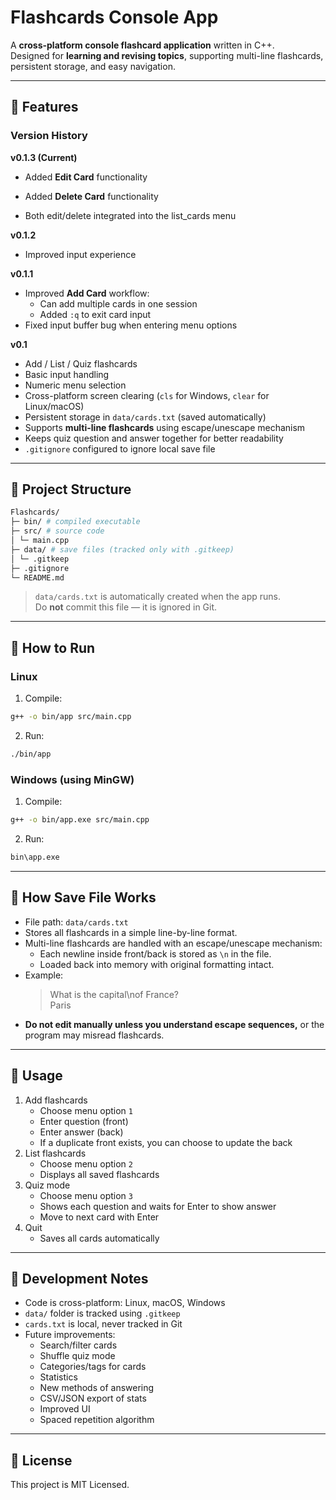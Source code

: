 # Flashcards Console App

A **cross-platform console flashcard application** written in C++.  
Designed for **learning and revising topics**, supporting multi-line flashcards, persistent storage, and easy navigation.

---

## 🔹 Features

### Version History
**v0.1.3 (Current)**
- Added **Edit Card** functionality

- Added **Delete Card** functionality

- Both edit/delete integrated into the list_cards menu

**v0.1.2**
- Improved input experience

**v0.1.1**
- Improved **Add Card** workflow:
    - Can add multiple cards in one session
    - Added `:q` to exit card input
- Fixed input buffer bug when entering menu options

**v0.1**
- Add / List / Quiz flashcards
- Basic input handling
- Numeric menu selection
- Cross-platform screen clearing (`cls` for Windows, `clear` for Linux/macOS)
- Persistent storage in `data/cards.txt` (saved automatically)
- Supports **multi-line flashcards** using escape/unescape mechanism
- Keeps quiz question and answer together for better readability
- `.gitignore` configured to ignore local save file

---

## 🔹 Project Structure

```bash
Flashcards/
├─ bin/ # compiled executable
├─ src/ # source code
│ └─ main.cpp
├─ data/ # save files (tracked only with .gitkeep)
│ └─ .gitkeep
├─ .gitignore
└─ README.md
```

> `data/cards.txt` is automatically created when the app runs.  
> Do **not** commit this file — it is ignored in Git.

---

## 🔹 How to Run

### Linux

1. Compile:
```bash
g++ -o bin/app src/main.cpp
```
2. Run:
```bash
./bin/app
```

### Windows (using MinGW)

1. Compile:
```bash
g++ -o bin/app.exe src/main.cpp
```
2. Run:
```bash
bin\app.exe
```

---

## 🔹 How Save File Works
- File path: `data/cards.txt`
- Stores all flashcards in a simple line-by-line format.
- Multi-line flashcards are handled with an escape/unescape mechanism:
    - Each newline inside front/back is stored as `\n` in the file.
    - Loaded back into memory with original formatting intact.
- Example:
    > What is the capital\nof France?<br>
    > Paris
- **Do not edit manually unless you understand escape sequences,** or the program may misread flashcards.

---

## 🔹 Usage
1. Add flashcards
    - Choose menu option `1`
    - Enter question (front)
    - Enter answer (back)
    - If a duplicate front exists, you can choose to update the back
2. List flashcards
    - Choose menu option `2`
    - Displays all saved flashcards
3. Quiz mode
    - Choose menu option `3`
    - Shows each question and waits for Enter to show answer
    - Move to next card with Enter
4. Quit
    - Saves all cards automatically

---

## 🔹 Development Notes
- Code is cross-platform: Linux, macOS, Windows
- `data/` folder is tracked using `.gitkeep`
- `cards.txt` is local, never tracked in Git
- Future improvements:
    - Search/filter cards
    - Shuffle quiz mode
    - Categories/tags for cards
    - Statistics
    - New methods of answering
    - CSV/JSON export of stats
    - Improved UI
    - Spaced repetition algorithm

---

## 🔹 License
This project is MIT Licensed.